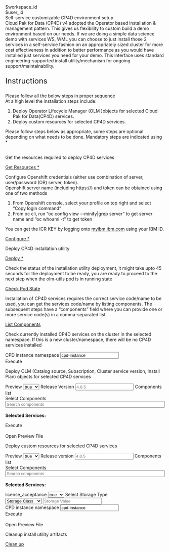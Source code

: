 <html>

<head>
  <meta name="viewport" content="width=device-width, initial-scale=1" />
  <script src="olm-utils.js">
  </script>
  <link rel="stylesheet" href="olm-utils.css">
  <style>
    .header {
      background-image: url("https://raw.githubusercontent.com/IBM/Developer-Playground/master/didact/images/video_insights.jpeg");
    }
  </style>

</head>

<body>
  <div style="margin-top:2rem"></div>
  <div id="workspaceID" class="hidden-state">$workspace_id</div>
  <div id="userID" class="hidden-state">$user_id</div>
  <div class="header">
    <div class="left-content">
      <div class="apptitle">Self-service customizable CP4D environment setup</div>
      <div class="subheading">Cloud Pak for Data (CP4D) v4 adopted the Operator based installation & management pattern.
        This gives us flexibility to custom build a demo environment based on our needs. If we are doing a simple data
        science demo with services WS, WML you can choose to just install those 2 services in a self-service fashion on
        an appropriately sized cluster for more cost effectiveness in addition to better performance as you would have
        installed just services you need for your demo. This interface uses standard engineering-supported install
        utility/mechanism for ongoing support/maintainability.</div>
    </div>
  </div>
  <div class="section">
    <p style="font-size: 24px">Instructions</p>
    Please follow all the below steps in proper sequence<br>
    At a high level the installation steps include:
    <ol>
      <li>Deploy Operator Lifecycle Manager (OLM )objects for selected Cloud Pak for Data(CP4D) services.</li>
      <li>Deploy custom resources for selected CP4D services.</li>
    </ol>
    Please follow steps below as appropriate, some steps are optional depending on what needs to be done. Mandatory
    steps are indicated using *<br><br>
  </div>
  <div class="timeline-container">
    <!--<div class="timeline">
      <div class="content">
        <p>Open the sandbox terminal.</p>
      </div>
      <a class="button is-dark is-medium" title="Open Terminal"
        href="didact://?commandId=terminal-for-sandbox-container:new">Open Terminal *</a>
      <span class="dot"></span>
    </div>-->
    <div class="timeline">
      <div class="content">
        <p>Get the resources required to deploy CP4D services</p>
      </div>
      <a class="button is-dark is-medium" title="Open Terminal"
        href="didact://?commandId=extension.compositeCommand&&text=terminal-for-sandbox-container:new%7Cvscode.didact.sendNamedTerminalAString%2Csandbox%20terminal%2Cgit clone https://github.com/IBM/Developer-Playground -b techzone --single-branch techzone;cd%20${CHE_PROJECTS_ROOT}/techzone/olm-utils">Get
        Resources *</a>
      <span class="dot"></span>
    </div>
    <div class="timeline">
      <div class="content">
        <p>Configure Openshift credentials (either use combination of server, user/password (OR) server, token).<br>
          Openshift server name (including https://) and token can be obtained using one of two methods
        <ol>
          <li>From Openshift console, select your profile on top right and select “Copy login command”</li>
          <li>From oc cli, run “oc config view --minify|grep server” to get server name and “oc whoami -t” to get token
          </li>
        </ol>
        You can get the ICR KEY by logging onto <a href="https://myibm.ibm.com">myibm.ibm.com</a> using your IBM ID.
        </p>
      </div>
      <a class="button is-dark is-medium" title="open env file"
        href="didact://?commandId=vscode.open&projectFilePath=/projects/techzone/olm-utils/env.sh">Configure *
      </a>
      <span class="dot"></span>
    </div>
    <div class="timeline">
      <div class="content">
        <p>Deploy CP4D installation utility </p>
      </div>
      <a class="button is-dark is-medium" title="open env file"
        href="didact://?commandId=vscode.didact.sendNamedTerminalAString&&text=sandbox terminal$$source env.sh">Deploy
        *
      </a>
      <span class="dot"></span>
    </div>
    <div class="timeline">
      <div class="content">
        <p>Check the status of the installation utility deployment, it might take upto 45 seconds for the deployment to
          be ready, you are ready to proceed to the next step when the olm-utils pod is in running state </p>
      </div>
      <a class="button is-dark is-medium" title="Check Pod State"
        href="didact://?commandId=vscode.didact.sendNamedTerminalAString&&text=sandbox terminal$$get_pods">Check Pod
        State
      </a>
      <span class="dot"></span>
    </div>
    <!-- <div class="timeline">
      <div class="content">
        <p>Run Utils Login to OC</p>
        <a class="button is-dark is-medium" title="Check Pod State"
          href="didact://?commandId=vscode.didact.sendNamedTerminalAString&&text=sandbox terminal$$oclogin_auto">oclogin
        </a>
      </div>
    </div> -->
    <div class="timeline">
      <div class="content">
        <p>Installation of CP4D services requires the correct service code/name to be used, you can get the services
          code/name by listing components. The subsequent steps have a “components” field where you can provide one or
          more service code(s) in a comma-separated list </p>
      </div>
      <a class="button is-dark is-medium" title="Check Pod State"
        href="didact://?commandId=vscode.didact.sendNamedTerminalAString&&text=sandbox terminal$$run_utils list-components --release=4.0.5">List
        Components
      </a>
      <span class="dot"></span>
    </div>
    <div class="timeline">
      <div class="content">
        <p>Check currently installed CP4D services on the cluster in the selected namespace. If this is a new
          cluster/namespace, there will be no CP4D services installed</p>
        <label>CPD instance namespace</label>
        <input type="text" id="cpd_instance_value" value="cpd-instance">
      </div>
      <a class="button is-dark is-medium" title="Execute" id="existing_service">Execute
      </a>
      <span class="dot"></span>
    </div>
    <div class="timeline">
      <div class="content">
        <p>Deploy OLM (Catalog source, Subscription, Cluster service version, Install Plan) objects for selected CP4D
          services</p>
        <div class="env-config">
          <label>Preview</label>
          <select id="olm_preview_value">
            <option value="true">true</option>
            <option value="false">false</option>
          </select>
          <label>Release Version</label>
          <input type="text" id="olm_release_version" placeholder="4.0.5">
          <label>Components list</label>
          <div id="olm-service-list" class="dropdown-check-list" tabindex="100">
            <span class="anchor">Select Components</span>
            <div class="items">
              <input id="olm-services-search" type="search" placeholder="Search components" style="width: 100%" />
              <ul id="olm-git-services">
              </ul>
            </div>
          </div>
        </div>
        <p style="margin-top:1rem"><b>Selected Services: </b><span id="olm-selected-services"></span></p>
        <!--<input type="text" id="olm_component_list" placeholder="cpfs,cpd_platform"><br><br>-->
      </div>
      <a class="button is-dark is-medium" title="Execute" id="install_olm">Execute
      </a>
      <br />
      <br />
      <a class="button is-dark is-medium" title="open the preview file" id="get_preview">Open Preview File
      </a>
      <span class="dot"></span>
    </div>
    <div class="timeline">
      <div class="content">
        <p>Deploy custom resources for selected CP4D services</p>
        <div class="env-config">
          <label>Preview</label>
          <select id="cr_preview_value">
            <option value="true">true</option>
            <option value="false">false</option>
          </select>
          <label>Release version</label>
          <input type="text" id="cr_release_version" placeholder="4.0.5">
          <label>Components list
            &nbsp;&nbsp;&nbsp;&nbsp;&nbsp;&nbsp;&nbsp;&nbsp;&nbsp;&nbsp;&nbsp;&nbsp;&nbsp;&nbsp;&nbsp;&nbsp;</label>
          <div id="cr-service-list" class="dropdown-check-list" tabindex="100">
            <span class="anchor">Select Components</span>
            <div class="items">
              <input id="cr-services-search" type="search" placeholder="Search components" style="width: 100%" />
              <ul id="cr-git-services">
              </ul>
            </div>
          </div>
        </div>
        <p style="margin-top:1rem"><b>Selected Services: </b><span id="cr-selected-services"></span></p>
        <p></p>
        <!--<input type="text" id="cr_component_list" placeholder="cpfs,cpd_platform">-->
        <div class="env-config">
          <label>license_acceptance</label>
          <select id="cr_license_acceptance">
            <option value="true">true</option>
            <option value="false">false</option>
          </select>
          <label>Select Storage Type</label>
          <div>
            <select id="cr_storage_class">
              <option value="storage_class">Storage Class</option>
              <option value="storage_vendor">Storage Vendor</option>
            </select>
            <input type="text" id="cr_storage_value" placeholder="Storage Value">
          </div>
          <label>CPD instance namespace</label>
          <input type="text" id="cr_cpd_instance" value="cpd-instance">
        </div>
      </div>
      <a class="button is-dark is-medium" title="Execute" id="install_cr">Execute
      </a>
      <br />
      <br />
      <a class="button is-dark is-medium" title="open the preview file" id="get_preview_2">Open Preview File
      </a>
      <span class="dot"></span>
    </div>
    <div class="timeline">
      <div class="content">
        <p>Cleanup install utility artifacts</p>
      </div>
      <a class="button is-dark is-medium" title="Check Pod State"
        href="didact://?commandId=vscode.didact.sendNamedTerminalAString&&text=sandbox terminal$$sh delete.sh">Clean
        up
      </a>
      <span class="dot"></span>
    </div>
  </div>
  <a id="command_exec" ,href=""></a>
</body>

</html>